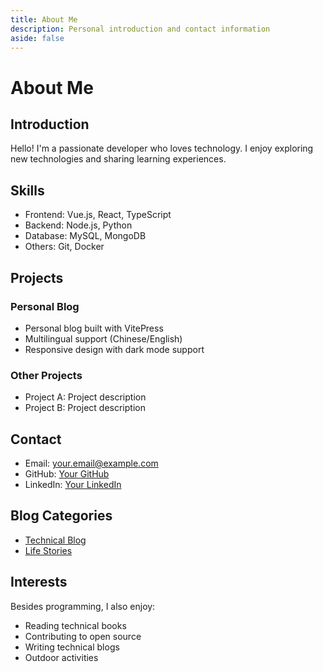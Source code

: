 ```yaml
---
title: About Me
description: Personal introduction and contact information
aside: false
---
```


# About Me

## Introduction

Hello! I'm a passionate developer who loves technology. I enjoy exploring new technologies and sharing learning experiences.

## Skills

- Frontend: Vue.js, React, TypeScript
- Backend: Node.js, Python
- Database: MySQL, MongoDB
- Others: Git, Docker

## Projects

### Personal Blog
- Personal blog built with VitePress
- Multilingual support (Chinese/English)
- Responsive design with dark mode support

### Other Projects
- Project A: Project description
- Project B: Project description

## Contact

- Email: your.email@example.com
- GitHub: [Your GitHub](https://github.com/yourusername)
- LinkedIn: [Your LinkedIn](https://linkedin.com/in/yourusername)

## Blog Categories

- [Technical Blog](/posts/)
- [Life Stories](/posts/life/)

## Interests

Besides programming, I also enjoy:
- Reading technical books
- Contributing to open source
- Writing technical blogs
- Outdoor activities
